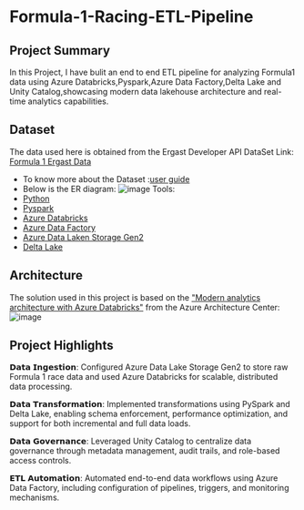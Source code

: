 # Formula-1-Racing-ETL-Pipeline
## Project Summary
In this Project, I have bulit an end to end ETL pipeline for analyzing Formula1 data using Azure Databricks,Pyspark,Azure Data Factory,Delta Lake and Unity Catalog,showcasing modern data lakehouse architecture and real-time analytics capabilities.
## Dataset
The data used here is obtained from the Ergast Developer API
DataSet Link:
[Formula 1 Ergast Data](https://ergast.com/mrd/)
- To know more about the Dataset :[user guide](https://ergast.com/docs/f1db_user_guide.txt)
- Below is the ER diagram:
![image](https://github.com/user-attachments/assets/a8ae5326-1f0e-4bc7-8bfc-24a256c4956c)
Tools:
- [Python](https://www.python.org/)
- [Pyspark](https://spark.apache.org/docs/latest/api/python/)
- [Azure Databricks](https://azure.microsoft.com/en-us/products/databricks/)
- [Azure Data Factory](https://azure.microsoft.com/en-us/products/data-factory)
- [Azure Data Laken Storage Gen2](https://azure.microsoft.com/en-us/solutions/data-lake/)
- [Delta Lake](https://learn.microsoft.com/en-us/azure/databricks/delta/)

## Architecture
The solution used in this project is based on the ["Modern analytics architecture with Azure Databricks"](https://learn.microsoft.com/en-us/azure/architecture/solution-ideas/articles/azure-databricks-modern-analytics-architecture) from the Azure Architecture Center:
![image](https://camo.githubusercontent.com/a95da7f94ffefc340bfb5639070c8366b6df51a0803792db201996349e811ea0/68747470733a2f2f6c6561726e2e6d6963726f736f66742e636f6d2f656e2d75732f617a7572652f6172636869746563747572652f736f6c7574696f6e2d69646561732f6d656469612f617a7572652d64617461627269636b732d6d6f6465726e2d616e616c79746963732d6172636869746563747572652d6469616772616d2e706e67)

## Project Highlights
𝗗𝗮𝘁𝗮 𝗜𝗻𝗴𝗲𝘀𝘁𝗶𝗼𝗻:
Configured Azure Data Lake Storage Gen2 to store raw Formula 1 race data and used Azure Databricks for scalable, distributed data processing.

𝗗𝗮𝘁𝗮 𝗧𝗿𝗮𝗻𝘀𝗳𝗼𝗿𝗺𝗮𝘁𝗶𝗼𝗻:
Implemented transformations using PySpark and Delta Lake, enabling schema enforcement, performance optimization, and support for both incremental and full data loads.

𝗗𝗮𝘁𝗮 𝗚𝗼𝘃𝗲𝗿𝗻𝗮𝗻𝗰𝗲:
Leveraged Unity Catalog to centralize data governance through metadata management, audit trails, and role-based access controls.

𝗘𝗧𝗟 𝗔𝘂𝘁𝗼𝗺𝗮𝘁𝗶𝗼𝗻:
Automated end-to-end data workflows using Azure Data Factory, including configuration of pipelines, triggers, and monitoring mechanisms.



